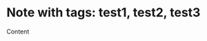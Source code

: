 <!---
{
  "title": "test3",
  "tags": [
    "test1",
    "test2",
    "test3"
  ]
}
-->

# Note with tags: test1, test2, test3

Content
